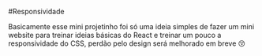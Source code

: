 #Responsividade

Basicamente esse mini projetinho foi só uma ideia simples de fazer um mini website para treinar ideias básicas do React e treinar um pouco a responsividade do CSS, perdão pelo design será melhorado em breve :kissing_closed_eyes: